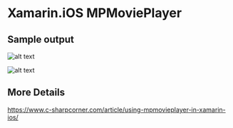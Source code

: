 # Xamarin.iOS MPMoviePlayer

## Sample output

![alt text](https://www.c-sharpcorner.com/article/mpmovieplayer-in-xamarin-ios3/Images/out1.png)

![alt text](https://www.c-sharpcorner.com/article/mpmovieplayer-in-xamarin-ios3/Images/out2.png)

## More Details

https://www.c-sharpcorner.com/article/using-mpmovieplayer-in-xamarin-ios/
